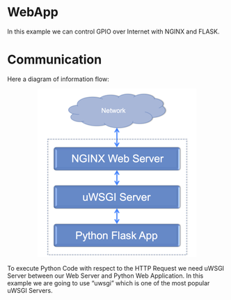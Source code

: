 # WebApp
In this example we can control GPIO over Internet with NGINX and FLASK.

# Communication
Here a diagram of information flow:
<p align="center">
  <img src="https://github.com/TommyR22/RaspberryPi-gettingStarted/blob/master/tutorials/WebApp/webapp_on_raspberrypi.png"/>
</p>

To execute Python Code with respect to the HTTP Request we need uWSGI Server between our Web Server and Python Web Application. In this example we are going to use “uwsgi” which is one of the most popular uWSGI Servers.
